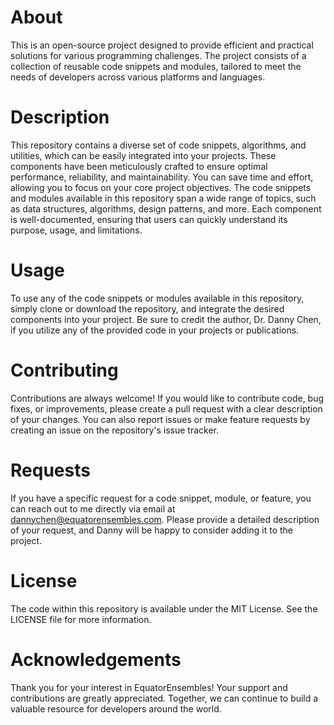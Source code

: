# About
This is an open-source project designed to provide efficient and practical solutions for various programming challenges. The project consists of a collection of reusable code snippets and modules, tailored to meet the needs of developers across various platforms and languages.

# Description
This repository contains a diverse set of code snippets, algorithms, and utilities, which can be easily integrated into your projects. These components have been meticulously crafted to ensure optimal performance, reliability, and maintainability. You can save time and effort, allowing you to focus on your core project objectives.
The code snippets and modules available in this repository span a wide range of topics, such as data structures, algorithms, design patterns, and more. Each component is well-documented, ensuring that users can quickly understand its purpose, usage, and limitations.

# Usage
To use any of the code snippets or modules available in this repository, simply clone or download the repository, and integrate the desired components into your project. Be sure to credit the author, Dr. Danny Chen, if you utilize any of the provided code in your projects or publications.

# Contributing
Contributions are always welcome! If you would like to contribute code, bug fixes, or improvements, please create a pull request with a clear description of your changes. You can also report issues or make feature requests by creating an issue on the repository's issue tracker.

# Requests
If you have a specific request for a code snippet, module, or feature, you can reach out to me directly via email at dannychen@equatorensembles.com. Please provide a detailed description of your request, and Danny will be happy to consider adding it to the project.

# License
The code within this repository is available under the MIT License. See the LICENSE file for more information.

# Acknowledgements
Thank you for your interest in EquatorEnsembles! Your support and contributions are greatly appreciated. Together, we can continue to build a valuable resource for developers around the world.
